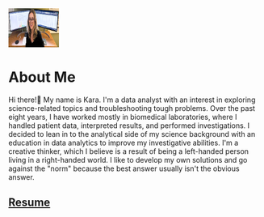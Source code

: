 <img src="/images/portfolio3.jpg" width=100 height=77/>

# About Me 
Hi there!👋 My name is Kara. I'm a data analyst with an interest in exploring science-related topics and troubleshooting tough problems. 
Over the past eight years, I have worked mostly in biomedical laboratories, where I handled patient data, interpreted results, and performed investigations. I decided to lean in to the analytical side of my science background with an education in data analytics to improve my investigative abilities. I'm a creative thinker, which I believe is a result of being a left-handed person living in a right-handed world. I like to develop my own solutions and go against the "norm" because the best answer usually isn't the obvious answer.

## [Resume](https://github.com/ke177409/Kara-Evans/blob/main/images/Evans.Kara%20Resume.pdf)

